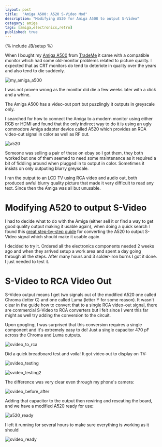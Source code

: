 ```yaml
---
layout: post
title:  "Amiga A500: A520 S-Video Mod"
description: "Modifying A520 for Amiga A500 to output S-Video"
category: amiga
tags: [amiga,electronics,retro]
published: true
---
```


{% include JB/setup %}

[my_amiga_a500]: {{site.baseurl}}assets/photos/amiga500/my_amiga_a500.jpg "Day 1 Amiga A500"
[a520]: {{site.baseurl}}assets/photos/amiga500/a520.jpg "Commodore A520"
[svideo_testing]: {{site.baseurl}}assets/photos/amiga500/svideo_testing.jpg "Testing conversion of S-Video to RCA video"
[svideo_testing2]: {{site.baseurl}}assets/photos/amiga500/svideo_testing2.jpg "Looking Good! Time to wrap up"
[svideo_before_after]: {{site.baseurl}}assets/photos/amiga500/svideo_before_after_comparison.jpg "Comparing video output from original A520 and modified A520"
[a520_ready]: {{site.baseurl}}assets/photos/amiga500/modified_a520_ready.jpg "Finished A520"
[svideo_ready]: {{site.baseurl}}assets/photos/amiga500/svideo_done.jpg "S-Video A520 ready!"

[svideo_conversion_guide]: http://members.iinet.net.au/~davem2/overclock/A520.html
[svideo_to_rca]: {{site.baseurl}}assets/photos/amiga500/svideo_to_rca.gif

When I bought my [Amiga A500](https://twitter.com/zenithsal/status/735033118126538753) from [TradeMe](https://www.trademe.co.nz/) it came with a compatible monitor which had some old-monitor problems related to picture quality. I expected that as CRT monitors do tend to deteriote in quality over the years and also tend to die suddenly.

![my_amiga_a500]

I was not proven wrong as the monitor did die a few weeks later with a click and a whine. 

The Amiga A500 has a video-out port but puzzlingly it outputs in greyscale only.

I searched for how to connect the Amiga to a modern monitor using either RGB or HDMI and found that the only indirect way to do it is using an ugly commodore Amiga adapter device called A520 which provides an RCA video-out signal in color as well as RF out.

![a520]

Someone was selling a pair of these on ebay so I got them, they both worked but one of them seemed to need some maintenance as it required a bit of fiddling around when plugged in to output in color. Sometimes it insists on only outputing blurry greyscale.

I ran the output to an LCD TV using RCA video and audio out, both produced awful blurry quality picture that made it very difficult to read any text. Since then the Amiga was all but unusable.

# Modifying A520 to output S-Video

I had to decide what to do with the Amiga (either sell it or find a way to get good quality output making it usable again), when doing a quick search I found this [great step-by-step guide][svideo_conversion_guide] for converting the A520 to output S-Video signal which should make it usable again.

I decided to try it. Ordered all the electronics components needed 2 weeks ago and when they arrived setup a work area and spent a day going through all the steps. After many hours and 3 solder-iron burns I got it done. I just needed to test it.

# S-Video to RCA Video Out

S-Video output means I get two signals out of the modified A520 one called Chroma (letter C) and one called Luma (letter Y for some reason). It wasn't clear in the guide how to convert that to a single RCA video-out signal, there are commercial S-Video to RCA converters but I felt since I went this far might as well try adding the conversion to the circuit.

Upon googling, I was surprised that this conversion requires a single component and it's extremely easy to do! Just a single capacitor 470 pF across the Chroma and Luma outputs.

![svideo_to_rca]

Did a quick breadboard test and voila! It got video out to display on TV:

![svideo_testing]

![svideo_testing2]

The difference was very clear even through my phone's camera:

![svideo_before_after]

Adding that capacitor to the output then rewiring and reseating the board, and we have a modified A520 ready for use:

![a520_ready]

I left it running for several hours to make sure everything is working as it should

![svideo_ready]





